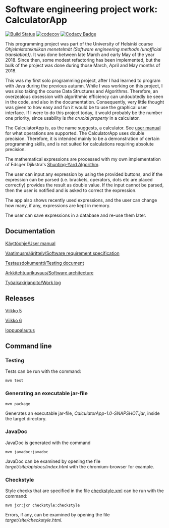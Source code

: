 # Software engineering project work: CalculatorApp

[![Build Status](https://travis-ci.com/Jsos17/CalculatorApp.svg?branch=master)](https://travis-ci.com/Jsos17/CalculatorApp)   [![codecov](https://codecov.io/gh/Jsos17/CalculatorApp/branch/master/graph/badge.svg)](https://codecov.io/gh/Jsos17/CalculatorApp) [![Codacy Badge](https://api.codacy.com/project/badge/Grade/0f0b3e2add074934912c4ec280ce04de)](https://www.codacy.com/app/Jsos17/CalculatorApp?utm_source=github.com&amp;utm_medium=referral&amp;utm_content=Jsos17/CalculatorApp&amp;utm_campaign=Badge_Grade)

This programming project was part of the University of Helsinki course *Ohjelmistotekniikan menetelmät (Software engineering methods (unofficial translation))*. It was done between late March and early May of the year 2018. Since then, some modest refactoring has been implemented, but the bulk of the project was done during those March, April and May months of 2018. 

This was my first solo programming project, after I had learned to program with Java during the previous autumn. While I was working on this project, I was also taking the course Data Structures and Algorithms. Therefore, an overzealous obsession with algorithmic efficiency can undoubtedly be seen in the code, and also in the documentation. Consequently, very little thought was given to how easy and fun it would be to use the graphical user interface. If I were to do this project today, it would probably be the number one priority, since usability is *the crucial property* in a calculator.

The CalculatorApp is, as the name suggests, a calculator. See [user manual](https://github.com/Jsos17/CalculatorApp/blob/master/dokumentointi/kayttoohje.md) for what operations are supported. The CalculatorApp uses double precision. Therefore, it is intended mainly to be a demonstration of certain programming skills, and is not suited for calculations requiring absolute precision.

The mathematical expressions are processed with my own implementation of Edsger Djikstra's [Shunting-Yard Algorithm](https://en.wikipedia.org/wiki/Shunting-yard_algorithm).

The user can input any expression by using the provided buttons, and if the expression can be parsed (i.e. brackets, operators, dots etc are placed correctly) provides the result as double value. If the input cannot be parsed, then the user is notified and is asked to correct the expression.

The app also shows recently used expressions, and the user can change how many, if any, expressions are kept in memory. 

The user can save expressions in a database and re-use them later.

## Documentation

[Käyttöohje/User manual](https://github.com/Jsos17/CalculatorApp/blob/master/dokumentointi/kayttoohje.md)

[Vaatimusmäärittely/Software requirement specification](https://github.com/Jsos17/CalculatorApp/blob/master/dokumentointi/vaatimusmaarittely.md)

[Testausdokumentti/Testing document](https://github.com/Jsos17/CalculatorApp/blob/master/dokumentointi/testaus.md)

[Arkkitehtuurikuvaus/Software architecture](https://github.com/Jsos17/CalculatorApp/blob/master/dokumentointi/arkkitehtuuri.md)

[Työaikakirjanpito/Work log](https://github.com/Jsos17/CalculatorApp/blob/master/dokumentointi/tyoaikakirjanpito.md)


## Releases

[Viikko 5](https://github.com/Jsos17/CalculatorApp/releases/tag/viikko5)

[Viikko 6](https://github.com/Jsos17/CalculatorApp/releases/tag/v2.0)

[loppupalautus](https://github.com/Jsos17/CalculatorApp/releases/tag/v3.1)

## Command line

### Testing

Tests can be run with the command:

    mvn test

### Generating an executable jar-file

    mvn package

Generates an executable jar-file, *CalculatorApp-1.0-SNAPSHOT.jar*, inside the target directory. 

### JavaDoc

JavaDoc is generated with the command

    mvn javadoc:javadoc

JavaDoc can be examined by opening the file *target/site/apidocs/index.html* with the chromium-browser for example. 

### Checkstyle

Style checks that are specified in the file [checkstyle.xml](https://github.com/Jsos17/CalculatorApp/blob/master/CalculatorApp/checkstyle.xml) can be run with the command:

    mvn jxr:jxr checkstyle:checkstyle

Errors, if any, can be examined by opening the file *target/site/checkstyle.html*.

